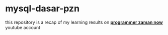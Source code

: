# mysql-dasar-pzn

this repository is a recap of my learning results on <a href="https://www.youtube.com/watch?v=xYBclb-sYQ4&t=18067s"><b>programmer zaman now</b></a> youtube account
